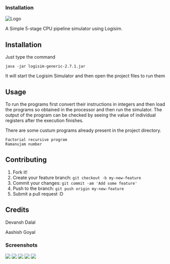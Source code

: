 ### Installation
![Logo](https://cloud.githubusercontent.com/assets/5080310/13196815/ad00f8ea-d7ff-11e5-8322-57fb8b7a47f4.png)

A Simple 5-stage CPU pipeline simulator using Logisim. 

## Installation

Just type the command
```
java -jar logisim-generic-2.7.1.jar
```

It will start the Logisim Simulator and then open the project files to run them

## Usage

To run the programs first convert their instructions in integers and then load the programs so obtained in the processor and then run the simulator. The output of the program can be checked by seeing the value of individual registers after the execution finishes. 

There are some custum programs already present in the project directory.
```
Factorial recursive program
Ramanujam number
```

## Contributing

1. Fork it!
2. Create your feature branch: `git checkout -b my-new-feature`
3. Commit your changes: `git commit -am 'Add some feature'`
4. Push to the branch: `git push origin my-new-feature`
5. Submit a pull request :D

<!-- ## History

TODO: Write history -->


## Credits

Devansh Dalal

Aashish Goyal

### Screenshots

[![](https://cloud.githubusercontent.com/assets/5080310/13196812/acac3648-d7ff-11e5-8a75-cbcaf2fc58bb.png)](https://cloud.githubusercontent.com/assets/5080310/13196812/acac3648-d7ff-11e5-8a75-cbcaf2fc58bb.png)
[![](https://cloud.githubusercontent.com/assets/5080310/13196813/acdb1472-d7ff-11e5-8847-8c69193eae77.png)](https://cloud.githubusercontent.com/assets/5080310/13196813/acdb1472-d7ff-11e5-8847-8c69193eae77.png)
[![](https://cloud.githubusercontent.com/assets/5080310/13196814/acff41c6-d7ff-11e5-880d-e6ab395af0e4.png)](https://cloud.githubusercontent.com/assets/5080310/13196814/acff41c6-d7ff-11e5-880d-e6ab395af0e4.png)
[![](https://cloud.githubusercontent.com/assets/5080310/13196817/ad034d66-d7ff-11e5-8dc5-b3e859f58253.png)](https://cloud.githubusercontent.com/assets/5080310/13196817/ad034d66-d7ff-11e5-8dc5-b3e859f58253.png)
[![](https://cloud.githubusercontent.com/assets/5080310/13196818/ad043c58-d7ff-11e5-9b29-24b613ecb3fe.png)](https://cloud.githubusercontent.com/assets/5080310/13196818/ad043c58-d7ff-11e5-9b29-24b613ecb3fe.png)


<!-- ## License
TODO: Write license -->

